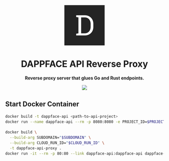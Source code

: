 <div align="center">
  <img src="https://github.com/dappface/www.dappface.com/raw/master/static/icon-128x128.png" alt="DAPPFACE Logo" />

  <h1>DAPPFACE API Reverse Proxy</h1>

  <strong>
    <p>Reverse proxy server that glues Go and Rust endpoints.</p>
  </strong>

  <p>
    <a href="https://github.com/dappface/api-reverse-proxy/actions?workflow=Deploy">
      <img src="https://github.com/dappface/api-reverse-proxy/workflows/Deploy/badge.svg" />
    </a>
  </p>
</div>

## Start Docker Container

```sh
docker build -t dappface-api <path-to-api-project>
docker run --name dappface-api --rm -p 8080:8080 -e PROJECT_ID=$PROJECT_ID -e HOME=$HOME -v $HOME:$HOME dappface-api

docker build \
  --build-arg SUBDOMAIN="$SUBDOMAIN" \
  --build-arg CLOUD_RUN_ID="$CLOUD_RUN_ID" \
  -t dappface-api-proxy .
docker run -it --rm -p 80:80 --link dappface-api:dappface-api dappface-api-proxy
```
